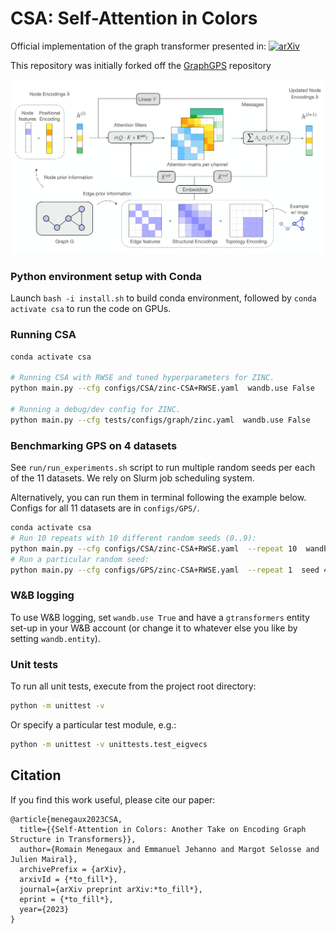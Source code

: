 # CSA: Self-Attention in Colors

Official implementation of the graph transformer presented in:
[![arXiv](https://img.shields.io/badge/arXiv-2205.12454-b31b1b.svg)](TODO)

This repository was initially forked off the [GraphGPS](https://github.com/rampasek/GraphGPS) repository

![CSA-viz](CSA_network.png)

### Python environment setup with Conda

Launch `bash -i install.sh` to build conda environment, followed by `conda activate csa` to run the code on GPUs.


### Running CSA
```bash
conda activate csa

# Running CSA with RWSE and tuned hyperparameters for ZINC.
python main.py --cfg configs/CSA/zinc-CSA+RWSE.yaml  wandb.use False

# Running a debug/dev config for ZINC.
python main.py --cfg tests/configs/graph/zinc.yaml  wandb.use False
```


### Benchmarking GPS on 4 datasets
See `run/run_experiments.sh` script to run multiple random seeds per each of the 11 datasets. We rely on Slurm job scheduling system.

Alternatively, you can run them in terminal following the example below. Configs for all 11 datasets are in `configs/GPS/`.
```bash
conda activate csa
# Run 10 repeats with 10 different random seeds (0..9):
python main.py --cfg configs/CSA/zinc-CSA+RWSE.yaml  --repeat 10  wandb.use False
# Run a particular random seed:
python main.py --cfg configs/GPS/zinc-CSA+RWSE.yaml  --repeat 1  seed 42  wandb.use False
```


### W&B logging
To use W&B logging, set `wandb.use True` and have a `gtransformers` entity set-up in your W&B account (or change it to whatever else you like by setting `wandb.entity`).



### Unit tests

To run all unit tests, execute from the project root directory:

```bash
python -m unittest -v
```

Or specify a particular test module, e.g.:

```bash
python -m unittest -v unittests.test_eigvecs
```


## Citation

If you find this work useful, please cite our paper:
```
@article{menegaux2023CSA,
  title={{Self-Attention in Colors: Another Take on Encoding Graph Structure in Transformers}}, 
  author={Romain Menegaux and Emmanuel Jehanno and Margot Selosse and Julien Mairal},
  archivePrefix = {arXiv},
  arxivId = {*to_fill*},
  journal={arXiv preprint arXiv:*to_fill*},
  eprint = {*to_fill*},
  year={2023}
}
```
